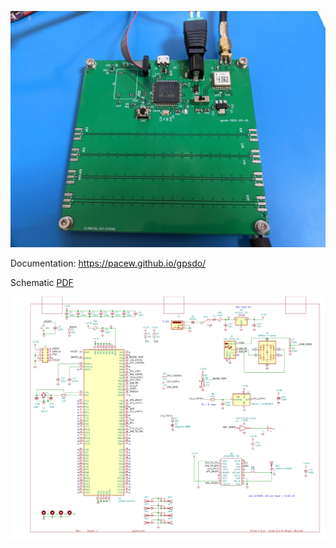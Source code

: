 <!-- -*- mode:gfm -*- -->
 
![photo of board](docs/v1.jpg)

Documentation: https://pacew.github.io/gpsdo/

Schematic [PDF](schematic.pdf)

![schematic](schematic.png)

